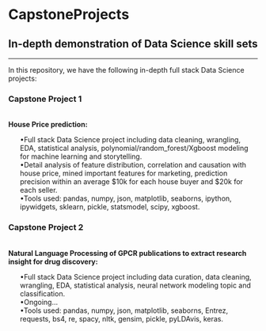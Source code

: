 # CapstoneProjects

## In-depth demonstration of Data Science skill sets
***
In this repository, we have the following in-depth full stack Data Science projects:

<div class="span5 alert alert-info">
<h3>Capstone Project 1</h3>
<br/>
<b>House Price prediction:</b> <ol>
•Full stack Data Science project including data cleaning, wrangling, EDA, statistical analysis, polynomial/random_forest/Xgboost modeling for machine learning and storytelling.
<br/>
•Detail analysis of feature distribution, correlation and causation with house price, mined important features for marketing, prediction precision within an average $10k for each house buyer and $20k for each seller.
<br/>
•Tools used: pandas, numpy, json, matplotlib, seaborns, ipython, ipywidgets, sklearn, pickle, statsmodel, scipy, xgboost.
</div>

<div class="span5 alert alert-info">
<h3>Capstone Project 2</h3>
<br/>
<b>Natural Language Processing of GPCR publications to extract research insight for drug discovery:</b> <ol>
•Full stack Data Science project including data curation, data cleaning, wrangling, EDA, statistical analysis, neural network modeling topic and classification.
<br/>
•Ongoing...
<br/>
•Tools used: pandas, numpy, json, matplotlib, seaborns, Entrez, requests, bs4, re, spacy, nltk, gensim,  pickle, pyLDAvis, keras.
</div>


